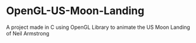 # OpenGL-US-Moon-Landing
A project made in C using OpenGL Library to animate the US Moon Landing of Neil Armstrong
